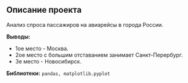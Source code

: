 ## Описание проекта

Анализ спроса пассажиров на авиарейсы в города России.

**Выводы:** 
   * 1ое место - Москва.
   * 2ое место с большим отставанием занимает Санкт-Перербург.
   * 3е место - Новосибирск.
   
**Библиотеки:** `pandas, matplotlib.pyplot`
